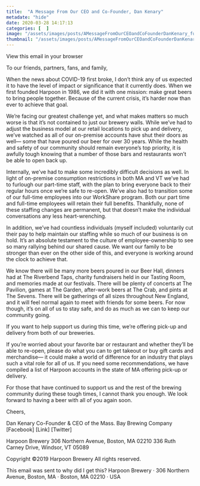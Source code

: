 ```yaml
---
title:  "A Message From Our CEO and Co-Founder, Dan Kenary"
metadate: "hide"
date: 2020-03-28 14:17:13
categories: [  ]
image: "/assets/images/posts/AMessageFromOurCEOandCoFounderDanKenary_full.png"
thumbnail: "/assets/images/posts/AMessageFromOurCEOandCoFounderDanKenary.png"
---
```


View this email in your browser
 
 
To our friends, partners, fans, and family,

When the news about COVID-19 first broke, I don’t think any of us expected it to have the level of impact or significance that it currently does. When we first founded Harpoon in 1986, we did it with one mission: make great beers to bring people together. Because of the current crisis, it’s harder now than ever to achieve that goal.

We’re facing our greatest challenge yet, and what makes matters so much worse is that it’s not contained to just our brewery walls. While we’ve had to adjust the business model at our retail locations to pick up and delivery, we’ve watched as all of our on-premise accounts have shut their doors as well— some that have poured our beer for over 30 years. While the health and safety of our community should remain everyone’s top priority, it is awfully tough knowing that a number of those bars and restaurants won’t be able to open back up.

Internally, we’ve had to make some incredibly difficult decisions as well. In light of on-premise consumption restrictions in both MA and VT we’ve had to furlough our part-time staff, with the plan to bring everyone back to their regular hours once we’re safe to re-open. We’ve also had to transition some of our full-time employees into our WorkShare program. Both our part time and full-time employees will retain their full benefits. Thankfully, none of these staffing changes are permanent, but that doesn’t make the individual conversations any less heart-wrenching.

In addition, we’ve had countless individuals (myself included) voluntarily cut their pay to help maintain our staffing while so much of our business is on hold. It’s an absolute testament to the culture of employee-ownership to see so many rallying behind our shared cause. We want our family to be stronger than ever on the other side of this, and everyone is working around the clock to achieve that.

We know there will be many more beers poured in our Beer Hall, dinners had at The Riverbend Taps, charity fundraisers held in our Tasting Room, and memories made at our festivals. There will be plenty of concerts at The Pavilion, games at The Garden, after-work beers at The Crab, and pints at The Sevens. There will be gatherings of all sizes throughout New England, and it will feel normal again to meet with friends for some beers. For now though, it’s on all of us to stay safe, and do as much as we can to keep our community going.

If you want to help support us during this time, we’re offering pick-up and delivery from both of our breweries.

If you’re worried about your favorite bar or restaurant and whether they’ll be able to re-open, please do what you can to get takeout or buy gift cards and merchandise— it could make a world of difference for an industry that plays such a vital role for all of us. If you need some recommendations, we have compiled a list of Harpoon accounts in the state of MA offering pick-up or delivery.

For those that have continued to support us and the rest of the brewing community during these tough times, I cannot thank you enough. We look forward to having a beer with all of you again soon.

Cheers,

Dan Kenary
Co-Founder & CEO of the Mass. Bay Brewing Company
[Facebook]
[Link]
[Twitter]

Harpoon Brewery
306 Northern Avenue, Boston, MA 02210
336 Ruth Carney Drive, Windsor, VT 05089


Copyright ©2019 Harpoon Brewery All rights reserved.






This email was sent to
why did I get this?
Harpoon Brewery · 306 Northern Avenue, Boston, MA · Boston, MA 02210 · USA



